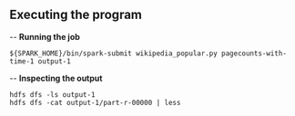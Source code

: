 ## Executing the program

-- **Running the job**

```
${SPARK_HOME}/bin/spark-submit wikipedia_popular.py pagecounts-with-time-1 output-1
```

-- **Inspecting the output**

```
hdfs dfs -ls output-1
hdfs dfs -cat output-1/part-r-00000 | less
```
